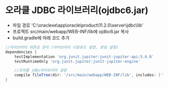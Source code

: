 # 오라클 JDBC 라이브러리(ojdbc6.jar)
- 파일 경로 'C:\oraclexe\app\oracle\product\11.2.0\server\jdbc\lib'
- 프로젝트 src/main/webapp/WEB-INF/lib에 ojdbc6.jar 복사
- build.gradle에 아래 코드 추가
```groovy
//라이브러리 의존성 관리 (라이브러리 다운로드 설정, 로딩 설정)
dependencies {
    testImplementation 'org.junit.jupiter:junit-jupiter-api:5.6.0'
    testRuntimeOnly 'org.junit.jupiter:junit-jupiter-engine'

    //오라클 jdbc라이브러리 설정
    compile fileTree(dir: '/src/main/webapp/WEB-INF/lib', includes: ['*.jar'])
}
```